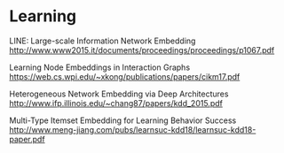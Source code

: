 # Learning
    
LINE: Large-scale Information Network Embedding   
http://www.www2015.it/documents/proceedings/proceedings/p1067.pdf   

Learning Node Embeddings in Interaction Graphs    
https://web.cs.wpi.edu/~xkong/publications/papers/cikm17.pdf    

Heterogeneous Network Embedding via Deep Architectures    
http://www.ifp.illinois.edu/~chang87/papers/kdd_2015.pdf    

Multi-Type Itemset Embedding for Learning Behavior Success      
http://www.meng-jiang.com/pubs/learnsuc-kdd18/learnsuc-kdd18-paper.pdf      

